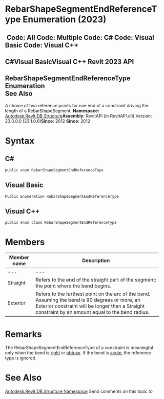 # RebarShapeSegmentEndReferenceType Enumeration (2023)

﻿
 Code: All Code: Multiple Code: C# Code: Visual Basic Code: Visual C++   
---  
C#Visual BasicVisual C++
Revit 2023 API  
---  
RebarShapeSegmentEndReferenceType Enumeration  
See Also  
---  
A choice of two reference points for one end of a constraint driving the length of a RebarShapeSegment. 
**Namespace:** [Autodesk.Revit.DB.Structure](d586b341-f687-9d90-e96d-255806b7d4fc.md "Autodesk.Revit.DB.Structure Namespace")**Assembly:** RevitAPI (in RevitAPI.dll) Version: 23.0.0.0 (23.1.0.0)**Since:** 2012 **Since:** 2012 
# Syntax
C#  
---  
```text
public enum RebarShapeSegmentEndReferenceType
```
  
Visual Basic  
---  
```text
Public Enumeration RebarShapeSegmentEndReferenceType
```
  
Visual C++  
---  
```text
public enum class RebarShapeSegmentEndReferenceType
```
  
# Members
| Member name | Description |
| --- | --- |
| --- | --- |
| Straight | Refers to the end of the straight part of the segment: the point where the bend begins. |
| Exterior | Refers to the farthest point on the arc of the bend. Assuming the bend is 90 degrees or more, an Exterior constraint will be longer than a Straight constraint by an amount equal to the bend radius. |

# Remarks
The RebarShapeSegmentEndReferenceType of a constraint is meaningful only when the bend is [right](176a9649-853e-f173-c108-d6722fcd5b61.md "RebarShapeBendAngle Enumeration") or [obtuse](176a9649-853e-f173-c108-d6722fcd5b61.md "RebarShapeBendAngle Enumeration"). If the bend is [acute](176a9649-853e-f173-c108-d6722fcd5b61.md "RebarShapeBendAngle Enumeration"), the reference type is ignored. 
# See Also
[Autodesk.Revit.DB.Structure Namespace](d586b341-f687-9d90-e96d-255806b7d4fc.md "Autodesk.Revit.DB.Structure Namespace")
Send comments on this topic to 